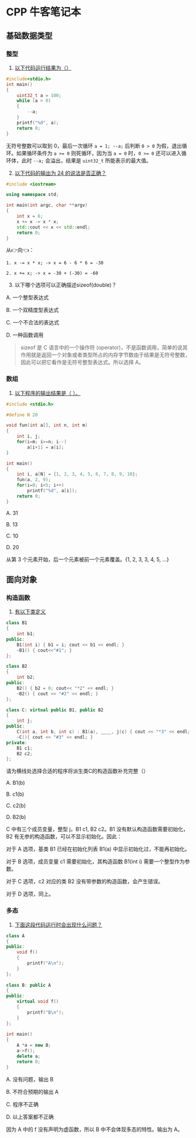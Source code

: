 # CPP 牛客笔记本

## 基础数据类型

### 整型

1. [以下代码运行结果为（）](./uint32_t1.cpp)

```cpp
#include<stdio.h>
int main()
{
    uint32_t a = 100;
    while (a > 0)
    {
        --a;
    }
    printf("%d", a);
    return 0;
}
```

无符号整数可以取到 0，最后一次循环 `a = 1; --a;` 后判断 `0 > 0` 为假，退出循环。如果循环条件为 `a >= 0` 则死循环，因为当 `a = 0` 时，`0 >= 0` 还可以进入循环体，此时 `--a;` 会溢出，结果是 `uint32_t` 所能表示的最大值。


2. [以下代码的输出为 24 的说法是否正确？](./assignment.cpp)

```cpp
#include <iostream>

using namespace std;

int main(int argc, char **argv)
{
    int x = 6;
    x += x -= x * x;
    std::cout << x << std::endl;
    return 0;
}
```

从👉向👈：

    1. x -= x * x; -> x = 6 - 6 * 6 = -30

    2. x += x; -> x = -30 + (-30) = -60


3. 以下哪个选项可以正确描述sizeof(double)？

A. 一个整型表达式

B. 一个双精度型表达式

C. 一个不合法的表达式

D. 一种函数调用

> sizeof 是 C 语言中的一个操作符 (operator)，不是函数调用，简单的说其作用就是返回一个对象或者类型所占的内存字节数由于结果是无符号整数，因此可以把它看作是无符号整型表达式。所以选择 A。

### 数组

1. [以下程序的输出结果是（ ）。](./array.cpp)

```cpp
#include <stdio.h>

#define N 20

void fun(int a[], int n, int m)
{  
    int i, j;
    for(i=m; i>=n; i--)
        a[i+1] = a[i];
}

int main()
{
    int i, a[N] = {1, 2, 3, 4, 5, 6, 7, 8, 9, 10};
    fun(a, 2, 9);
    for(i=0; i<5; i++)
        printf("%d", a[i]);
    return 0;
}
```

A. 31

B. 13

C. 10

D. 20

从第 3 个元素开始，后一个元素被前一个元素覆盖。{1, 2, 3, 3, 4, 5, ...}

## 面向对象

### 构造函数

1. [有以下类定义](./constructor.cpp)

```cpp
class B1
{
    int b1;
public:
    B1(int i) { b1 = i; cout << b1 << endl; }
    ~B1() { cout<<"#1"; }
};

class B2
{
    int b2;
public:
    B2() { b2 = 0; cout<< "*2" << endl; }
    ~B2() { cout << "#2" << endl; }
};

class C: virtual public B1, public B2
{
    int j;
public:
    C(int a, int b, int c) : B1(a), ____, j(c) { cout << "*3" << endl; }
    ~C(){ cout << "#3" << endl; }
private:
    B1 c1;
    B2 c2;
};
```

请为横线处选择合适的程序将派生类C的构造函数补充完整（）

A. B1(b)

B. c1(b)

C. c2(b)

D. B2(b)

C 中有三个成员变量，整型 j，B1 c1, B2 c2。B1 没有默认构造函数需要初始化，B2 有无参的构造函数，可以不显示初始化。因此：

对于 A 选项，基类 B1 已经在初始化列表 B1(a) 中显示初始化过，不能再初始化。

对于 B 选项，成员变量 c1 需要初始化，其构造函数 B1(int i) 需要一个整型作为参数。

对于 C 选项，c2 对应的类 B2 没有带参数的构造函数，会产生错误。

对于 D 选项，同上。

### 多态

1. [下面这段代码运行时会出现什么问题？](./virtual.cpp)

```cpp
class A
{
public:
    void f()
    {
        printf("A\n");
    }
};
 
class B: public A
{
public:
    virtual void f()
    {
        printf("B\n");
    }
};
 
int main()
{
    A *a = new B;
    a->f();
    delete a;
    return 0;
}
```

A. 没有问题，输出 B

B. 不符合预期的输出 A

C. 程序不正确

D. 以上答案都不正确

因为 A 中的 f 没有声明为虚函数，所以 B 中不会体现多态的特性。输出为 A。
